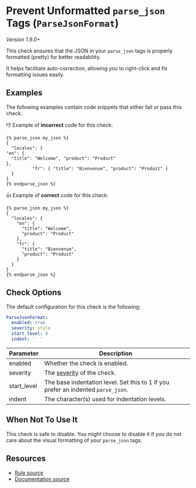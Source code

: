 # Prevent Unformatted `parse_json` Tags (`ParseJsonFormat`)

_Version 1.9.0+_

This check ensures that the JSON in your `parse_json` tags is properly formatted (pretty) for better readability.

It helps facilitate auto-correction, allowing you to right-click and fix formatting issues easily.

## Examples

The following examples contain code snippets that either fail or pass this check.

:-1: Example of **incorrect** code for this check:

```liquid
{% parse_json my_json %}
{
  "locales": {
"en": {
  "title": "Welcome", "product": "Product"
},
          "fr": { "title": "Bienvenue", "product": "Produit" }
  }
}
{% endparse_json %}
```

:+1: Example of **correct** code for this check:

```liquid
{% parse_json my_json %}
{
  "locales": {
    "en": {
      "title": "Welcome",
      "product": "Product"
    },
    "fr": {
      "title": "Bienvenue",
      "product": "Produit"
    }
  }
}
{% endparse_json %}
```

## Check Options

The default configuration for this check is the following:

```yaml
ParseJsonFormat:
  enabled: true
  severity: style
  start_level: 0
  indent: '  '
```

| Parameter | Description |
| --- | --- |
| enabled | Whether the check is enabled. |
| severity | The [severity](https://documentation.platformos.com/developer-guide/platformos-check/platformos-check#check-severity) of the check. |
| start_level | The base indentation level. Set this to 1 if you prefer an indented `parse_json`. |
| indent | The character(s) used for indentation levels. |


## When Not To Use It

This check is safe to disable. You might choose to disable it if you do not care about the visual formatting of your `parse_json` tags.

## Resources

- [Rule source][codesource]
- [Documentation source][docsource]

[codesource]: /lib/platformos_check/checks/parse_json_format.rb
[docsource]: /docs/checks/parse_json_format.md

